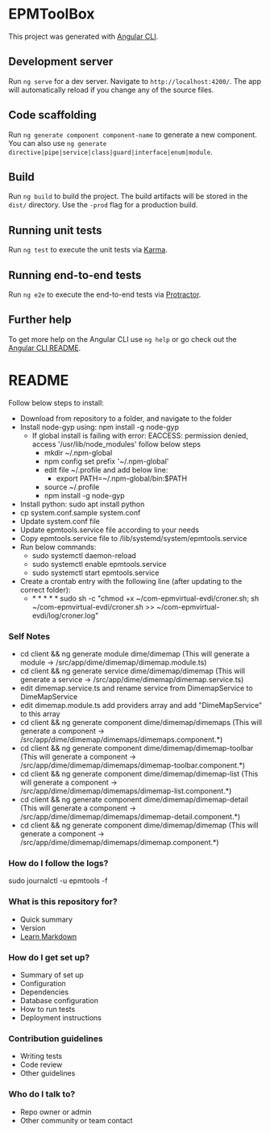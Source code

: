 # EPMToolBox

This project was generated with [Angular CLI](https://github.com/angular/angular-cli).

## Development server

Run `ng serve` for a dev server. Navigate to `http://localhost:4200/`. The app will automatically reload if you change any of the source files.

## Code scaffolding

Run `ng generate component component-name` to generate a new component. You can also use `ng generate directive|pipe|service|class|guard|interface|enum|module`.

## Build

Run `ng build` to build the project. The build artifacts will be stored in the `dist/` directory. Use the `-prod` flag for a production build.

## Running unit tests

Run `ng test` to execute the unit tests via [Karma](https://karma-runner.github.io).

## Running end-to-end tests

Run `ng e2e` to execute the end-to-end tests via [Protractor](http://www.protractortest.org/).

## Further help

To get more help on the Angular CLI use `ng help` or go check out the [Angular CLI README](https://github.com/angular/angular-cli/blob/master/README.md).

# README #

Follow below steps to install:

* Download from repository to a folder, and navigate to the folder
* Install node-gyp using: npm install -g node-gyp
	* If global install is failing with error: EACCESS: permission denied, access '/usr/lib/node_modules' follow below steps
		* mkdir ~/.npm-global
		* npm config set prefix '~/.npm-global'
		* edit file ~/.profile and add below line:
			* export PATH=~/.npm-global/bin:$PATH
		* source ~/.profile
		* npm install -g node-gyp
* Install python: sudo apt install python
* cp system.conf.sample system.conf
* Update system.conf file
* Update epmtools.service file according to your needs
* Copy epmtools.service file to /lib/systemd/system/epmtools.service
* Run below commands:
	* sudo systemctl daemon-reload
	* sudo systemctl enable epmtools.service
	* sudo systemctl start epmtools.service
* Create a crontab entry with the following line (after updating to the correct folder):
	* \* \* \* \* \* sudo sh -c "chmod +x ~/com-epmvirtual-evdi/croner.sh;  sh ~/com-epmvirtual-evdi/croner.sh  >> ~/com-epmvirtual-evdi/log/croner.log"

### Self Notes ###
* cd client && ng generate module dime/dimemap                                        (This will generate a module -> /src/app/dime/dimemap/dimemap.module.ts)
* cd client && ng generate service dime/dimemap/dimemap                               (This will generate a service -> /src/app/dime/dimemap/dimemap.service.ts)
* edit dimemap.service.ts and rename service from DimemapService to DimeMapService
* edit dimemap.module.ts add providers array and add "DimeMapService" to this array
* cd client && ng generate component dime/dimemap/dimemaps                            (This will generate a component -> /src/app/dime/dimemap/dimemaps/dimemaps.component.*)
* cd client && ng generate component dime/dimemap/dimemap-toolbar                     (This will generate a component -> /src/app/dime/dimemap/dimemaps/dimemap-toolbar.component.*)
* cd client && ng generate component dime/dimemap/dimemap-list                        (This will generate a component -> /src/app/dime/dimemap/dimemaps/dimemap-list.component.*)
* cd client && ng generate component dime/dimemap/dimemap-detail                      (This will generate a component -> /src/app/dime/dimemap/dimemaps/dimemap-detail.component.*)
* cd client && ng generate component dime/dimemap/dimemap                             (This will generate a component -> /src/app/dime/dimemap/dimemaps/dimemap.component.*)
	
### How do I follow the logs? ###
sudo journalctl -u epmtools -f

### What is this repository for? ###

* Quick summary
* Version
* [Learn Markdown](https://bitbucket.org/tutorials/markdowndemo)

### How do I get set up? ###

* Summary of set up
* Configuration
* Dependencies
* Database configuration
* How to run tests
* Deployment instructions

### Contribution guidelines ###

* Writing tests
* Code review
* Other guidelines

### Who do I talk to? ###

* Repo owner or admin
* Other community or team contact
